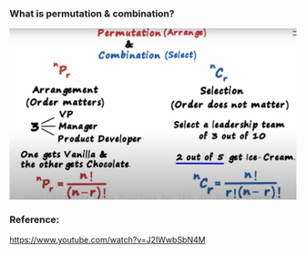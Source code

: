 ### What is permutation & combination?
![p & c](./introduction.png)

### Reference:
https://www.youtube.com/watch?v=J2IWwbSbN4M
